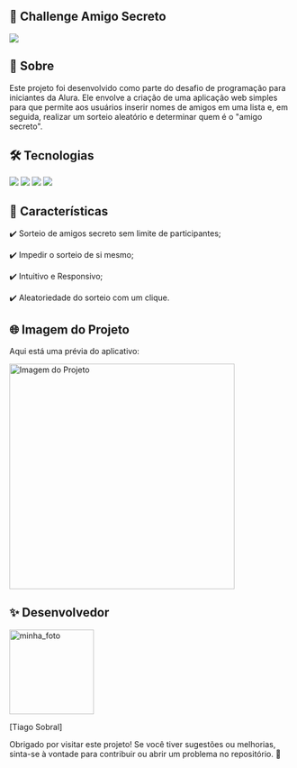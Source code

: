 ## 🚀 Challenge Amigo Secreto 


   <img src="http://img.shields.io/static/v1?label=STATUS&message=CONCLUIDO&color=GREEN&style=for-the-badge"/>
</p>


## 📖 Sobre
Este projeto foi desenvolvido como parte do desafio de programação para iniciantes da Alura. Ele envolve a criação de uma aplicação web simples para que permite aos usuários inserir nomes de amigos em uma lista e, em seguida, realizar um sorteio aleatório e determinar quem é o "amigo secreto".


## 🛠️ Tecnologias
<p>
  <a href=""><img src="https://img.shields.io/badge/JavaScript-323330?style=for-the-badge&logo=javascript&logoColor=F7DF1E"></a>
  <a href=""><img src="https://img.shields.io/badge/CSS3-1572B6?style=for-the-badge&logo=css3&logoColor=white"></a>
  <a href=""><img src="https://img.shields.io/badge/HTML5-E34F26?style=for-the-badge&logo=html5&logoColor=white"></a>
  <a href="http://www.linkedin.com/in/tiago-sobral-success/"><img src="https://img.shields.io/badge/LinkedIn-0077B5?style=for-the-badge&logo=linkedin&logoColor=white"></a>
</p>


## 📝 Características
:heavy_check_mark: Sorteio de amigos secreto sem limite de participantes;  

:heavy_check_mark: Impedir o sorteio de si mesmo;

:heavy_check_mark: Intuitivo e Responsivo;

:heavy_check_mark: Aleatoriedade do sorteio com um clique.


## 🌐 Imagem do Projeto

Aqui está uma prévia do aplicativo:

<img src= "https://github.com/user-attachments/assets/c2bea487-c6f7-4d31-b87b-0f1bc2ddc09d" alt="Imagem do Projeto" width="400">

## ✨ Desenvolvedor
<img src= "https://github.com/user-attachments/assets/6d50a617-dfd4-4a60-b4c7-00c94448b5bc" alt="minha_foto" width="150">


[Tiago Sobral]


Obrigado por visitar este projeto! Se você tiver sugestões ou melhorias, sinta-se à vontade para contribuir ou abrir um problema no repositório. 🎉
